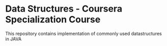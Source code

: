 # Data Structures - Coursera Specialization Course
This repository contains implementation of commonly used datastructures in JAVA